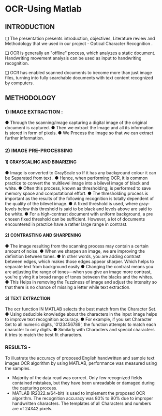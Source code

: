 # OCR-Using Matlab
## INTRODUCTION

❏ The presentation presents introduction, objectives, Literature review and Methodology that we used in our project - Optical Character Recognition . 

❏ OCR is generally an "offline" process, which analyzes a static document. Handwriting movement analysis can be used as input to handwriting recognition.

❏ OCR has enabled scanned documents to become more than just image files, turning into fully searchable documents with text content recognized by computers. 

## METHODOLOGY
### 1) IMAGE EXTRACTION :
● Through the scanning/image capturing a digital image of the original document is captured. 
● Then we extract the Image and all its information is stored in form of pixels.
● We Process the Image so that we can extract further information.

### 2) IMAGE PRE-PROCESSING
#### 1) GRAYSCALING AND BINARIZING
● Image is converted to GrayScale so If it has any background colour it can be Separated from text .
● Hence, when performing OCR, it is common practice to convert the multilevel image into a bilevel image of black and white. 
● Often this process, known as thresholding, is performed to save memory space and computational effort. 
● The thresholding process is important as the results of the following recognition is totally dependent of the quality of the bilevel image. 
● A fixed threshold is used, where gray-levels below this threshold is said to be black and levels above are said to be white.
● For a high-contrast document with uniform background, a pre chosen fixed threshold can be sufficient. However, a lot of documents encountered in practice have a rather large range in contrast.

#### 2) CONTRASTING AND SHARPENING
● The image resulting from the scanning process may contain a certain amount of noise.
● When we sharpen an image, we are improving the definition between tones. 
● In other words, you are adding contrast between edges, which makes those edges appear sharper. Which helps to separate text from background easily
● Changing the contrast means you are adjusting the range of tones—when you give an image more contrast, you're giving it a broad range of tones between the blacks and the whites.
● This Helps in removing the Fuzziness of image and adjust the intensity so that there is no chance of missing a letter while text extraction.

#### 3) TEXT EXTRACTION 
The ocr function IN MATLAB selects the best match from the Character Set. 
● Using deducible knowledge about the characters in the input image helps to improve text recognition accuracy.
● For example, if you set Character Set to all numeric digits, '0123456789', the function attempts to match each character to only digits. 
● Similarly with Characters and special characters it tries to match the best fit characters.

### RESULTS - 
To illustrate the accuracy of proposed English handwritten and sample text images OCR algorithm by using MATLAB, performance was measured using the samples.
- Majority of the data read was correct. Only few recognized fields contained mistakes, but they have been unreadable or damaged during the capturing process.
- MATLAB (R2022.a/64-bit) is used to implement the proposed OCR algorithm. The recognition accuracy was 80% to 90% due to improper handwritten characters. The templates of all Characters and numbers are of 24X42 pixels. 
